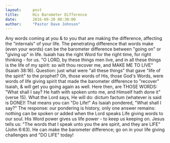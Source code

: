 ```yaml
---
layout:     post
title:      His Barometer Difference
date:       2016-09-20 00:30:00
author:     "Pastor Dave Johnson"
---
```


Any words coming at you & to you that are making the difference, affecting the "internals" of your life.  The penetrating difference that words make (even your words) can be the barometer difference between "going on" or "giving up" in life.  Isaiah has the right Word for the right time, for  right thinking - for us. "O LORD, by these things men live, and in all these things is the life of my spirit: so wilt thou recover me, and MAKE ME TO LIVE" (Isaiah 38:16).  Question: just what were "all these things" that gave "life of the spirit" to the prophet?  Oh, those words of His, those God's Words, were words of life giving spirit that made the barometer difference to "recover" Isaiah, & will get you going again as well.  Here then, are THOSE WORDS: "What shall I say? He hath with spoken unto me, and Himself hath done it" (verse 15).  What the Lord says, He will do: dictum factum (whatever is said is DONE)!  That means you can "Do Life!"  As Isaiah pondered, "What shall I say?"  The response:  our pondering is history, only one answer remains: nothing can be spoken or added when the Lord speaks Life giving words to our soul.  His Word power gives us life power - to keep us keeping on.  Jesus tells us: "The words that I speak unto you the are spirit, and they are LIFE" (John 6:63).  He can make the barometer difference; go on in your life giving challenges and "DO LIFE"  today!
